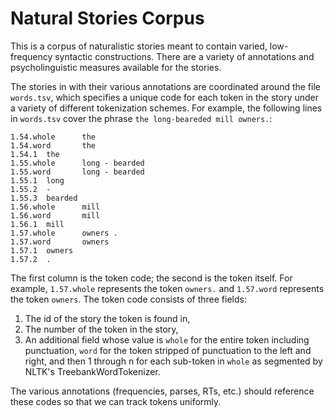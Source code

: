 # Natural Stories Corpus

This is a corpus of naturalistic stories meant to contain varied, low-frequency syntactic constructions.
There are a variety of annotations and psycholinguistic measures available for the stories.

The stories in with their various annotations are coordinated around the file `words.tsv`, which specifies a unique code for each token in the story under a variety of different tokenization schemes.
For example, the following lines in `words.tsv` cover the phrase `the long-beareded mill owners.`:

```
1.54.whole      the
1.54.word       the
1.54.1  the
1.55.whole      long - bearded
1.55.word       long - bearded
1.55.1  long
1.55.2  -
1.55.3  bearded
1.56.whole      mill
1.56.word       mill
1.56.1  mill
1.57.whole      owners .
1.57.word       owners
1.57.1  owners
1.57.2  .
```

The first column is the token code; the second is the token itself. For example, `1.57.whole` represents the token `owners.` and `1.57.word` represents the token `owners`.
The token code consists of three fields:

1. The id of the story the token is found in,
2. The number of the token in the story,
3. An additional field whose value is `whole` for the entire token including punctuation, `word` for the token stripped of punctuation to the left and right, and then 1 through n for each sub-token in `whole` as segmented by NLTK's TreebankWordTokenizer.

The various annotations (frequencies, parses, RTs, etc.) should reference these codes so that we can track tokens uniformly.
